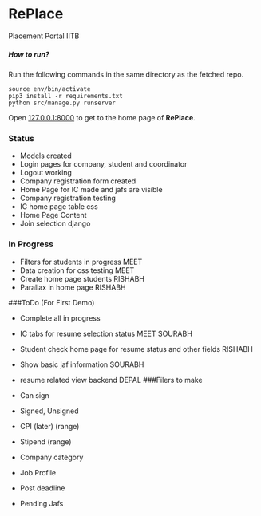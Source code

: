 # RePlace
Placement Portal IITB
##### How to run?
Run the following commands in the same directory as the fetched repo.
```
source env/bin/activate
pip3 install -r requirements.txt
python src/manage.py runserver
```
Open [127.0.0.1:8000](http://127.0.0.1:8000/) to get to the home page of **RePlace**.


### Status
- Models created
- Login pages for company, student and coordinator 
- Logout working
- Company registration form created
- Home Page for IC made and jafs are visible
- Company registration testing 
- IC home page table css 
- Home Page Content
- Join selection django	

### In Progress
- Filters for students in progress 		MEET
- Data creation for css testing 		MEET
- Create home page students				RISHABH
- Parallax in home page 				RISHABH

###ToDo (For First Demo)
- Complete all in progress 				
- IC tabs for resume selection status 	MEET SOURABH
- Student check home page for resume status and other fields RISHABH 
- Show basic jaf information 			SOURABH
- resume related view backend 			DEPAL
###Filers to make

- Can sign
- Signed, Unsigned
- CPI (later) (range)
- Stipend (range)
- Company category
- Job Profile
- Post deadline
- Pending Jafs
